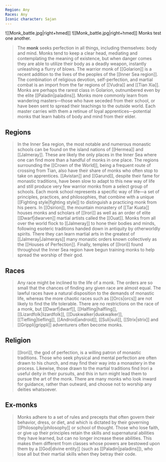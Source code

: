 ```yaml
---
Region: Any
Races: Any
Iconic character: Sajan
---
```


![[Monk_battle.jpg|right+hmed]] 
 ![[Monk_battle.jpg|right+hmed]] 
Monks test one another.
> The **monk** seeks perfection in all things, including themselves: body and mind. Monks tend to keep a clear head, mediating and contemplating the meaning of existence, but when danger comes they are able to utilize their body as a deadly weapon, instantly unleashing a flurry of blows.
> The warrior monk of [[Golarion]] is a recent addition to the lives of the peoples of the [[Inner Sea region]]. The combination of religious devotion, self-perfection, and martial combat is an import from the far regions of [[Vudra]] and [[Tian Xia]]. Monks are perhaps the rarest class in Golarion, outnumbered even by the elite [[Paladin|paladins]].
> Monks more commonly learn from wandering masters—those who have seceded from their school, or have been sent to spread their teachings to the outside world. Each master carries with them a retinue of loyal apprentices—potential monks that learn habits of body and mind from their elder.



## Regions

> In the Inner Sea region, the most notable and numerous monastic schools can be found on the island nations of [[Hermea]] and [[Jalmeray]]. These are likely the only places in the Inner Sea where one can find more than a handful of monks in one place. The regions surrounding the [[Crown of the World]], being a frequent route of crossing from Tian, also have their share of monks who often stop to take on apprentices.
> [[Avistan]] and [[Garund]], despite their fame for monastic traditions, have been slow to adapt to this new way of life and still produce very few warrior monks from a select group of schools. Each monk school represents a specific way of life—a set of principles, practices, and philosophies, that combine with a unique [[Fighting style|fighting style]] to distinguish a practicing monk from his peers.
> In [[Osirion]], the mountain monastery of [[Tar Kuata]] houses monks and scholars of [[Irori]] as well as an order of elite [[Dwarf|dwarven]] martial artists called the [[Ouat]].
> Monks from all over the world flock to [[Jalmeray]] to hone their bodies and minds, following esoteric traditions handed down in antiquity by otherworldly spirits. There they can learn martial arts in the greatest of [[Jalmeray|Jalmerays]] many monastic orders known collectively as the [[Houses of Perfection]].
> Finally, temples of [[Irori]] found throughout the Inner Sea region have begun training monks to help spread the worship of their god.


## Races

> Any race might be inclined to the life of a monk. The orders are so small that the chances of finding any given race are almost equal. The lawful races have a natural disposition to the demands of monastic life, whereas the more chaotic races such as [[Orcs|orcs]] are not likely to find the life tolerable.
> There are no restrictions on the race of a monk, but [[Dwarf|dwarf]], [[Halfling|halfling]], [[Lizardfolk|lizardfolk]], [[Duskwalker|duskwalker]], [[Tiefling|tiefling]], [[Android|android]], [[Suli|suli]], [[Strix|strix]] and [[Grippli|grippli]] adventurers often become monks.


## Religion

> [[Irori]], the god of perfection, is a willing patron of monastic traditions. Those who seek physical and mental perfection are often drawn to his church, and may find their way into a monastery in the process. Likewise, those drawn to the martial traditions find Irori a useful deity in their pursuits, and this in turn might lead them to pursue the art of the monk.
> There are many monks who look inward for guidance, rather than outward, and choose not to worship any deities whatsoever.


## Ex-monks

> Monks adhere to a set of rules and precepts that often govern their behavior, dress, or diet, and which is dictated by their governing [[Philosophy|philosophy]] or school of thought. Those who lose faith, or give up their principles retain the skills and supernatural abilities they have learned, but can no longer increase these abilities. This makes them different from classes whose powers are bestowed upon them by a [[God|divine entity]] (such as [[Paladin|paladins]]), who lose all but their martial skills when they betray their code.








